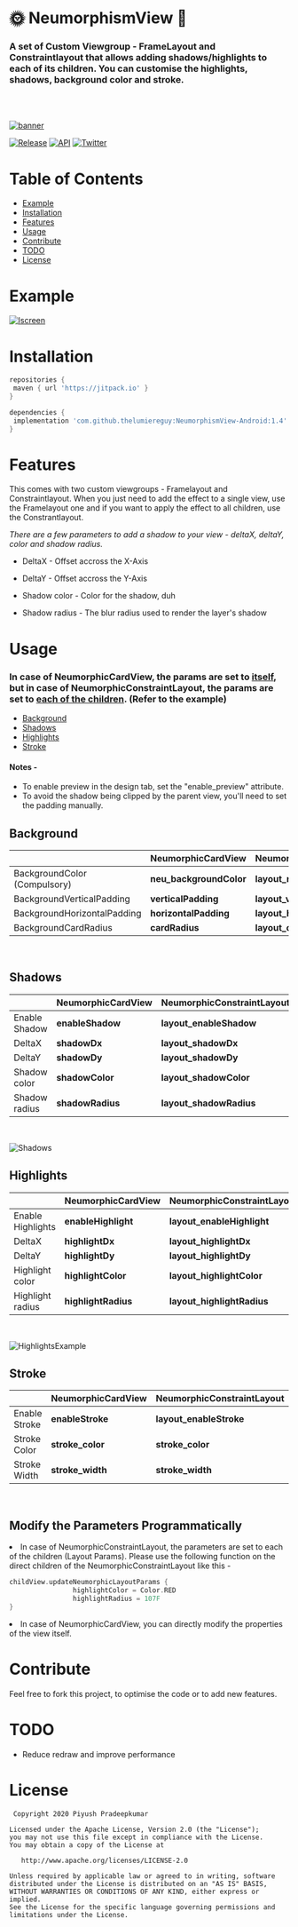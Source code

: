 # :sun_with_face: NeumorphismView :new_moon_with_face:


### A set of Custom Viewgroup - FrameLayout and Constraintlayout that allows adding shadows/highlights to each of its children. You can customise the highlights, shadows, background color and stroke.

<br></br>

[![banner](https://user-images.githubusercontent.com/59196814/84686467-9b428700-af59-11ea-9fc2-14ca64f2eab3.png)
](https://github.com/thelumiereguy/NeumorphismView-Android)

[![Release](https://img.shields.io/badge/release-1.4-blue?style=for-the-badge)](https://jitpack.io/#thelumiereguy/NeumorphismView-Android) [![API](https://img.shields.io/badge/API-21%2B-orange?style=for-the-badge)](https://android-arsenal.com/api?level=21) [![Twitter](https://img.shields.io/badge/twitter-thelumiereguy-blue?style=for-the-badge)](https://twitter.com/thelumiereguy)

# Table of Contents

- [Example](#example)
- [Installation](#installation)
- [Features](#features)
- [Usage](#usage)
- [Contribute](#contribute)
- [TODO](#todo)
- [License](#license)

# Example

[![Iscreen](https://user-images.githubusercontent.com/59196814/84690464-26268000-af60-11ea-8589-0a027e215ba9.png)]()

# Installation

```gradle
repositories {
 maven { url 'https://jitpack.io' }
}

dependencies {
 implementation 'com.github.thelumiereguy:NeumorphismView-Android:1.4'
}
```

# Features

This comes with two custom viewgroups - Framelayout and Constraintlayout. When you just need to add the effect to a single view, use the Framelayout one and if you want to apply the effect to all children, use the Constrantlayout.

*There are a few parameters to add a shadow to your view - deltaX, deltaY, color and shadow radius.*

* DeltaX - Offset accross the X-Axis

* DeltaY - Offset accross the Y-Axis

* Shadow color - Color for the shadow, duh

* Shadow radius - The blur radius used to render the layer's shadow

# Usage

### In case of NeumorphicCardView, the params are set to <ins>itself</ins>, but in case of NeumorphicConstraintLayout, the params are set to <ins>each of the children</ins>. (Refer to the example)

- [Background](#background)
- [Shadows](#shadows)
- [Highlights](#highlights)
- [Stroke](#stroke)

#### Notes -
* To enable preview in the design tab, set the "enable_preview" attribute.
* To avoid the shadow being clipped by the parent view, you'll need to set the padding manually.


## Background

|                              | NeumorphicCardView      | NeumorphicConstraintLayout     |
| ---------------------------- | ----------------------- | ------------------------------ |
| BackgroundColor (Compulsory) | **neu_backgroundColor** | **layout_neu_backgroundColor** |
| BackgroundVerticalPadding    | **verticalPadding**     | **layout_verticalPadding**     |
| BackgroundHorizontalPadding  | **horizontalPadding**   | **layout_horizontalPadding**   |
| BackgroundCardRadius         | **cardRadius**          | **layout_cardRadius**          |

<br>

## Shadows

|               | NeumorphicCardView | NeumorphicConstraintLayout |
| ------------- | ------------------ | -------------------------- |
| Enable Shadow | **enableShadow**   | **layout_enableShadow**    |
| DeltaX        | **shadowDx**       | **layout_shadowDx**        |
| DeltaY        | **shadowDy**       | **layout_shadowDy**        |
| Shadow color  | **shadowColor**    | **layout_shadowColor**     |
| Shadow radius | **shadowRadius**   | **layout_shadowRadius**    |

<br>


![Shadows](https://user-images.githubusercontent.com/59196814/84823486-0b293e00-b03c-11ea-8bea-31cbf7c49660.png)



## Highlights

|                   | NeumorphicCardView  | NeumorphicConstraintLayout |
| ----------------- | ------------------- | -------------------------- |
| Enable Highlights | **enableHighlight** | **layout_enableHighlight** |
| DeltaX            | **highlightDx**     | **layout_highlightDx**     |
| DeltaY            | **highlightDy**     | **layout_highlightDy**     |
| Highlight color   | **highlightColor**  | **layout_highlightColor**  |
| Highlight radius  | **highlightRadius** | **layout_highlightRadius** |

<br>


![HighlightsExample](https://user-images.githubusercontent.com/59196814/84823510-154b3c80-b03c-11ea-8dc8-4132053d1c91.png)


## Stroke

|               | NeumorphicCardView | NeumorphicConstraintLayout |
| ------------- | ------------------ | -------------------------- |
| Enable Stroke | **enableStroke**   | **layout_enableStroke**    |
| Stroke Color  | **stroke_color**   | **stroke_color**           |
| Stroke Width  | **stroke_width**   | **stroke_width**           |

</br>

## Modify the Parameters Programmatically

 <li> In case of NeumorphicConstraintLayout, the parameters are set to each of the children (Layout Params). Please use the following function on the direct children of the NeumorphicConstraintLayout like this - 

```kotlin
childView.updateNeumorphicLayoutParams {
                highlightColor = Color.RED
                highlightRadius = 107F
}
```
<li> In case of NeumorphicCardView, you can directly modify the properties of the view itself. 

</br>

# Contribute

Feel free to fork this project, to optimise the code or to add new features.

# TODO
* Reduce redraw and improve performance

# License

     Copyright 2020 Piyush Pradeepkumar
    
    Licensed under the Apache License, Version 2.0 (the "License");
    you may not use this file except in compliance with the License.
    You may obtain a copy of the License at
    
       http://www.apache.org/licenses/LICENSE-2.0
    
    Unless required by applicable law or agreed to in writing, software
    distributed under the License is distributed on an "AS IS" BASIS,
    WITHOUT WARRANTIES OR CONDITIONS OF ANY KIND, either express or implied.
    See the License for the specific language governing permissions and
    limitations under the License.